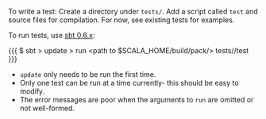 To write a test:
 Create a directory under `tests/`.  Add a script called `test` and source files for compilation.  For now, see existing tests for examples.

To run tests, use [sbt 0.6.x](http://simple-build-tool.googlecode.com/files/xsbt-launch-0.6.10.jar):

{{{
    $ sbt
    > update
    > run <path to $SCALA_HOME/build/pack/> tests/<test name>/test
}}}

 * `update` only needs to be run the first time.
 * Only one test can be run at a time currently- this should be easy to modify.
 *  The error messages are poor when the arguments to `run` are omitted or not well-formed.